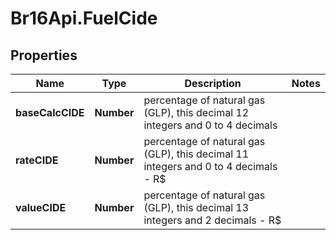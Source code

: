 # Br16Api.FuelCide

## Properties
Name | Type | Description | Notes
------------ | ------------- | ------------- | -------------
**baseCalcCIDE** | **Number** | percentage of natural gas (GLP), this decimal 12 integers and 0 to 4 decimals | 
**rateCIDE** | **Number** | percentage of natural gas (GLP), this decimal 11 integers and 0 to 4 decimals - R$ | 
**valueCIDE** | **Number** | percentage of natural gas (GLP), this decimal 13 integers and 2 decimals - R$ | 


